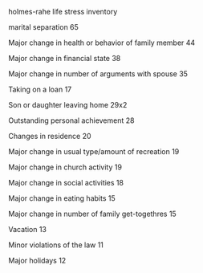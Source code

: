 holmes-rahe life stress inventory

marital separation
65

Major change in health or behavior of family member
44

Major change in financial state
38

Major change in number of arguments with spouse
35

Taking on a loan
17

Son or daughter leaving home
29x2

Outstanding personal achievement
28

Changes in residence
20

Major change in usual type/amount of recreation
19

Major change in church activity
19

Major change in social activities
18

Major change in eating habits
15

Major change in number of family get-togethres
15

Vacation
13

Minor violations of the law
11

Major holidays
12